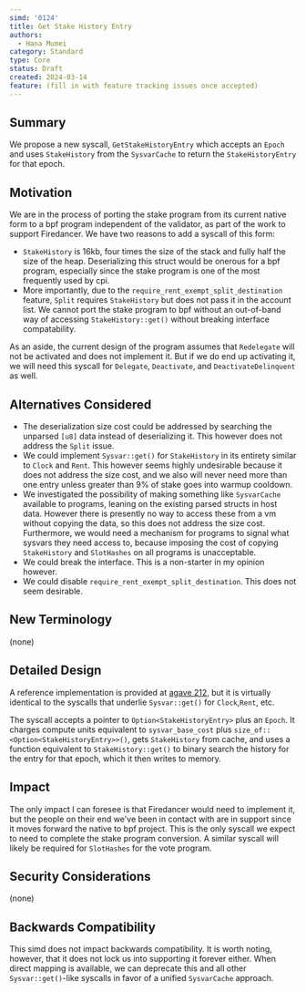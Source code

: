 ```yaml
---
simd: '0124'
title: Get Stake History Entry
authors:
  - Hana Mumei
category: Standard
type: Core
status: Draft
created: 2024-03-14
feature: (fill in with feature tracking issues once accepted)
---
```


## Summary

We propose a new syscall, `GetStakeHistoryEntry` which accepts an `Epoch` and
uses `StakeHistory` from the `SysvarCache` to return the `StakeHistoryEntry` for
that epoch.

## Motivation

We are in the process of porting the stake program from its current native form
to a bpf program independent of the validator, as part of the work to support
Firedancer. We have two reasons to add a syscall of this form:

* `StakeHistory` is 16kb, four times the size of the stack and fully half the
size of the heap. Deserializing this struct would be onerous for a bpf program,
especially since the stake program is one of the most frequently used by cpi.
* More importantly, due to the `require_rent_exempt_split_destination` feature,
`Split` requires `StakeHistory` but does not pass it in the account list. We
cannot port the stake program to bpf without an out-of-band way of accessing
`StakeHistory::get()` without breaking interface compatability.

As an aside, the current design of the program assumes that `Redelegate` will
not be activated and does not implement it. But if we do end up activating it,
we will need this syscall for `Delegate`, `Deactivate`, and
`DeactivateDelinquent` as well.

## Alternatives Considered

* The deserialization size cost could be addressed by searching the unparsed
`[u8]` data instead of deserializing it. This however does not address the
`Split` issue.
* We could implement `Sysvar::get()` for `StakeHistory` in its entirety similar
to `Clock` and `Rent`. This however seems highly undesirable because it does
not address the size cost, and we also will never need more than one entry
unless greater than 9% of stake goes into warmup cooldown.
* We investigated the possibility of making something like `SysvarCache`
available to programs, leaning on the existing parsed structs in host data.
However there is presently no way to access these from a vm without copying the
data, so this does not address the size cost. Furthermore, we would need a
mechanism for programs to signal what sysvars they need access to, because
imposing the cost of copying `StakeHistory` and `SlotHashes` on all programs is
unacceptable.
* We could break the interface. This is a non-starter in my opinion however.
* We could disable `require_rent_exempt_split_destination`. This does not seem
desirable.

## New Terminology

(none)

## Detailed Design

A reference implementation is provided at [agave
212](https://github.com/anza-xyz/agave/pull/212), but it is virtually identical
to the syscalls that underlie `Sysvar::get()` for `Clock`,`Rent`, etc.

The syscall accepts a pointer to `Option<StakeHistoryEntry>` plus an `Epoch`. It
charges compute units equivalent to `sysvar_base_cost` plus
`size_of::<Option<StakeHistoryEntry>>()`, gets `StakeHistory` from cache, and
uses a function equivalent to `StakeHistory::get()` to binary search the history
for the entry for that epoch, which it then writes to memory.

## Impact

The only impact I can foresee is that Firedancer would need to implement it, but
the people on their end we've been in contact with are in support since it moves
forward the native to bpf project. This is the only syscall we expect to need to
complete the stake program conversion. A similar syscall will likely be required
for `SlotHashes` for the vote program.

## Security Considerations

(none)

## Backwards Compatibility

This simd does not impact backwards compatibility. It is worth noting, however,
that it does not lock us into supporting it forever either. When direct mapping
is available, we can deprecate this and all other `Sysvar::get()`-like syscalls
in favor of a unified `SysvarCache` approach.
